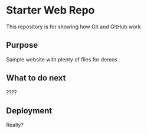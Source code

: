 # Starter Web Repo

This repository is for showing how Git and GitHub work

## Purpose

Sample website with plenty of files for demos

## What to do next
????

## Deployment
Really?
